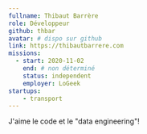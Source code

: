 ```yaml
---
fullname: Thibaut Barrère
role: Développeur
github: thbar
avatar: # dispo sur github
link: https://thibautbarrere.com
missions:
  - start: 2020-11-02
    end: # non déterminé
    status: independent
    employer: LoGeek
startups:
    - transport
---
```


J'aime le code et le "data engineering"!
